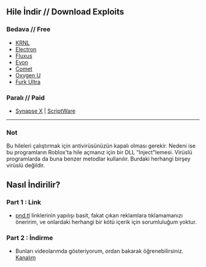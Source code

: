 ## Hile İndir // Download Exploits
### Bedava // Free
- [KRNL](https://pnd.fyi/QbUP1c)
- [Electron](https://pnd.fyi/ljVWch)
- [Fluxus](https://pnd.fyi/5Lyq)
- [Evon](https://acn.vin/Aoyr)
- [Comet](https://pnd.fyi/E5GwF8)
- [Oxygen U](https://pnd.one/xGcEg)
- [Furk Ultra](https://pnd.fyi/4oS2sop)
### Paralı // Paid
- [Synapse X](https://x.synapse.to) | [ScriptWare](https://script-ware.com)
---------------------------------------------------------------------

### Not
Bu hileleri çalıştırmak için antivirüsünüzün kapalı olması gerekir. Nedeni ise bu programların Roblox'ta hile açmanız için bir DLL "Inject"lemesi. Virüslü programlarda da buna benzer metodlar kullanılır. Burdaki herhangi birşey virüslü değildir.

## Nasıl İndirilir?
### Part 1 : Link
- [pnd.tl](https://www.pnd.tl/ref/NikoNiyazi) linklerinin yapılışı basit, fakat çıkan reklamlara tıklamamanızı öneririm, ve onlardaki herhangi bir kötü içerik için sorumluluğum yoktur.
### Part 2 : İndirme
- Bunları videolarımda gösteriyorum, ordan bakarak öğrenebilirsiniz. [Kanalım](https://youtube.com/NNiko)
